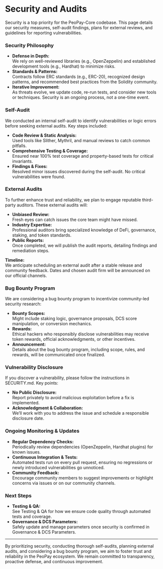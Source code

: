# Security and Audits

Security is a top priority for the PeoPay-Core codebase. This page details our security measures, self-audit findings, plans for external reviews, and guidelines for reporting vulnerabilities.

### Security Philosophy

* **Defense in Depth:**\
  We rely on well-reviewed libraries (e.g., OpenZeppelin) and established development tools (e.g., Hardhat) to minimize risks.
* **Standards & Patterns:**\
  Contracts follow ERC standards (e.g., ERC-20), recognized design patterns, and recommended best practices from the Solidity community.
* **Iterative Improvement:**\
  As threats evolve, we update code, re-run tests, and consider new tools or techniques. Security is an ongoing process, not a one-time event.

### Self-Audit

We conducted an internal self-audit to identify vulnerabilities or logic errors before seeking external audits. Key steps included:

* **Code Review & Static Analysis:**\
  Used tools like Slither, Mythril, and manual reviews to catch common pitfalls.
* **Comprehensive Testing & Coverage:**\
  Ensured near 100% test coverage and property-based tests for critical invariants.
* **Findings & Fixes:**\
  Resolved minor issues discovered during the self-audit. No critical vulnerabilities were found.

### External Audits

To further enhance trust and reliability, we plan to engage reputable third-party auditors. These external audits will:

* **Unbiased Review:**\
  Fresh eyes can catch issues the core team might have missed.
* **Industry Expertise:**\
  Professional auditors bring specialized knowledge of DeFi, governance, staking, and token standards.
* **Public Reports:**\
  Once completed, we will publish the audit reports, detailing findings and remediation steps.

**Timeline:**\
We anticipate scheduling an external audit after a stable release and community feedback. Dates and chosen audit firm will be announced on our official channels.

### Bug Bounty Program

We are considering a bug bounty program to incentivize community-led security research:

* **Bounty Scopes:**\
  Might include staking logic, governance proposals, DCS score manipulation, or conversion mechanics.
* **Rewards:**\
  Ethical hackers who responsibly disclose vulnerabilities may receive token rewards, official acknowledgments, or other incentives.
* **Announcement:**\
  Details about the bug bounty program, including scope, rules, and rewards, will be communicated once finalized.

### Vulnerability Disclosure

If you discover a vulnerability, please follow the instructions in SECURITY.md. Key points:

* **No Public Disclosure:**\
  Report privately to avoid malicious exploitation before a fix is implemented.
* **Acknowledgment & Collaboration:**\
  We’ll work with you to address the issue and schedule a responsible disclosure date.

### Ongoing Monitoring & Updates

* **Regular Dependency Checks:**\
  Periodically review dependencies (OpenZeppelin, Hardhat plugins) for known issues.
* **Continuous Integration & Tests:**\
  Automated tests run on every pull request, ensuring no regressions or newly introduced vulnerabilities go unnoticed.
* **Community Feedback:**\
  Encourage community members to suggest improvements or highlight concerns via issues or on our community channels.

### Next Steps

* **Testing & QA:**\
  See Testing & QA for how we ensure code quality through automated tests and coverage.
* **Governance & DCS Parameters:**\
  Safely update and manage parameters once security is confirmed in Governance & DCS Parameters.

***

By prioritizing security, conducting thorough self-audits, planning external audits, and considering a bug bounty program, we aim to foster trust and reliability in the PeoPay ecosystem. We remain committed to transparency, proactive defense, and continuous improvement.
